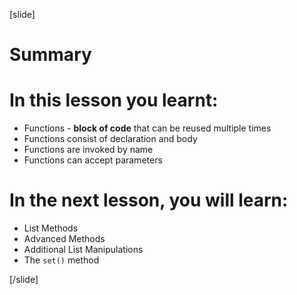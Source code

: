 
[slide]
# Summary


# In this lesson you learnt:

- Functions - **block of code** that can be reused multiple times 
- Functions consist of declaration and body
- Functions are invoked by name
- Functions can accept parameters



# In the next lesson, you will learn:

- List Methods
- Advanced Methods
- Additional List Manipulations
- The `set()` method



[/slide]
